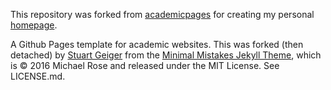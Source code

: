 

This repository was forked from [academicpages](https://github.com/academicpages/academicpages.github.io) for creating my personal [homepage](https://thisisalirah.github.io).

A Github Pages template for academic websites. This was forked (then detached) by [Stuart Geiger](https://github.com/staeiou) from the [Minimal Mistakes Jekyll Theme](https://mmistakes.github.io/minimal-mistakes/), which is © 2016 Michael Rose and released under the MIT License. See LICENSE.md.


